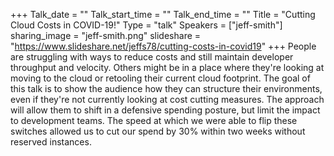 +++
Talk_date = ""
Talk_start_time = ""
Talk_end_time = ""
Title = "Cutting Cloud Costs in COVID-19!"
Type = "talk"
Speakers = ["jeff-smith"]
sharing_image = "jeff-smith.png"
slideshare = "https://www.slideshare.net/jeffs78/cutting-costs-in-covid19"
+++
People are struggling with ways to reduce costs and still maintain developer throughput and velocity. Others might be in a place where they're looking at moving to the cloud or retooling their current cloud footprint. The goal of this talk is to show the audience how they can structure their environments, even if they're not currently looking at cost cutting measures. The approach will allow them to shift in a defensive spending posture, but limit the impact to development teams. The speed at which we were able to flip these switches allowed us to cut our spend by 30% within two weeks without reserved instances.
